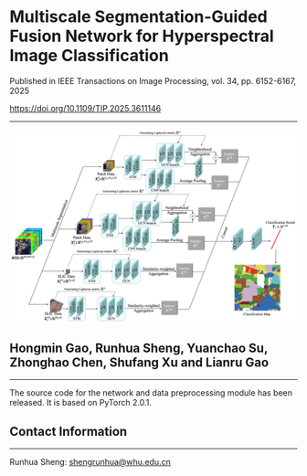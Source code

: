 # Multiscale Segmentation-Guided Fusion Network for Hyperspectral Image Classification

Published in IEEE Transactions on Image Processing, vol. 34, pp. 6152-6167, 2025

https://doi.org/10.1109/TIP.2025.3611146

----------
![image](https://github.com/shengrunhua/MS2FN/blob/main/Overview%20of%20proposed%20MS2FN.png)
## Hongmin Gao, Runhua Sheng, Yuanchao Su, Zhonghao Chen, Shufang Xu and Lianru Gao
----------
The source code for the network and data preprocessing module has been released. It is based on PyTorch 2.0.1.
## Contact Information
----------
Runhua Sheng: shengrunhua@whu.edu.cn
